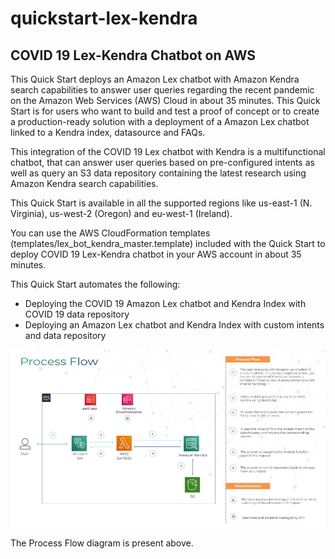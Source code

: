 # quickstart-lex-kendra
## COVID 19 Lex-Kendra Chatbot on AWS

This Quick Start deploys an Amazon Lex chatbot with Amazon Kendra search capabilities to answer user queries regarding the recent pandemic on the Amazon Web Services (AWS) Cloud in about 35 minutes.
This Quick Start is for users who want to build and test a proof of concept or to create a production-ready solution with a deployment of a Amazon Lex chatbot linked to a Kendra index, datasource and FAQs.

This integration of the COVID 19 Lex chatbot with Kendra is a multifunctional chatbot, that can answer user queries based on pre-configured intents as well as query an S3 data repository containing the latest research using Amazon Kendra search capabilities.

This Quick Start is available in all the supported regions like us-east-1 (N. Virginia), us-west-2 (Oregon) and eu-west-1 (Ireland).

You can use the AWS CloudFormation templates (templates/lex_bot_kendra_master.template) included with the Quick Start to deploy COVID 19 Lex-Kendra chatbot in your AWS account in about 35 minutes.

This Quick Start automates the following:

- Deploying the COVID 19 Amazon Lex chatbot and Kendra Index with COVID 19 data repository
- Deploying an Amazon Lex chatbot and Kendra Index with custom intents and data repository

![Process flow diagram](https://github.com/aws-quickstart/quickstart-quantiphi-lex-kendra-backend/raw/develop/Process%20Flow.jpg)

The Process Flow diagram is present above.